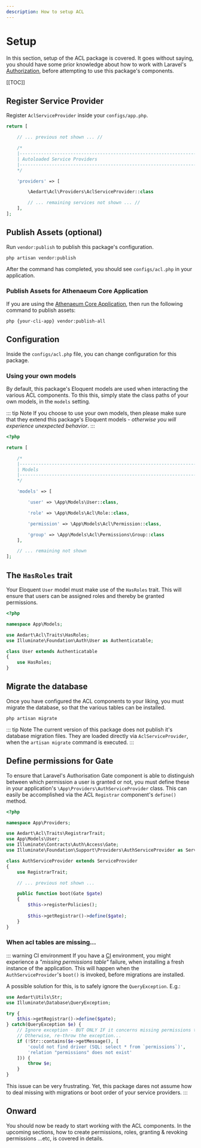 ```yaml
---
description: How to setup ACL
---
```


# Setup

In this section, setup of the ACL package is covered. It goes without saying, you should have some prior knowledge about how to work with Laravel's [Authorization](https://laravel.com/docs/8.x/authorization), before attempting to use this package's components.

[[TOC]]

## Register Service Provider

Register `AclServiceProvider` inside your `configs/app.php`. 

```php
return [

    // ... previous not shown ... //

    /*
    |--------------------------------------------------------------------------
    | Autoloaded Service Providers
    |--------------------------------------------------------------------------
    */

    'providers' => [

        \Aedart\Acl\Providers\AclServiceProvider::class

        // ... remaining services not shown ... //
    ],
];
```

## Publish Assets (optional)

Run `vendor:publish` to publish this package's configuration.

```shell
php artisan vendor:publish
```

After the command has completed, you should see `configs/acl.php` in your application.

### Publish Assets for Athenaeum Core Application

If you are using the [Athenaeum Core Application](../../core), then run the following command to publish assets:

```shell
php {your-cli-app} vendor:publish-all
```

## Configuration

Inside the `configs/acl.php` file, you can change configuration for this package.

### Using your own models

By default, this package's Eloquent models are used when interacting the various ACL components. To this this, simply state the class paths of your own models, in the `models` setting.

::: tip Note
If you choose to use your own models, then please make sure that they extend this package's Eloquent models - _otherwise you will experience unexpected behavior_.
:::

```php
<?php

return [

    /*
    |--------------------------------------------------------------------------
    | Models
    |--------------------------------------------------------------------------
    */

    'models' => [

        'user' => \App\Models\User::class,

        'role' => \App\Models\Acl\Role::class,

        'permission' => \App\Models\Acl\Permission::class,

        'group' => \App\Models\Acl\Permissions\Group::class
    ],

    // ... remaining not shown
];
```

## The `HasRoles` trait

Your Eloquent `User` model must make use of the `HasRoles` trait. This will ensure that users can be assigned roles and thereby be granted permissions.

```php
<?php

namespace App\Models;

use Aedart\Acl\Traits\HasRoles;
use Illuminate\Foundation\Auth\User as Authenticatable;

class User extends Authenticatable
{
    use HasRoles;
}

```

## Migrate the database

Once you have configured the ACL components to your liking, you must migrate the database, so that the various tables can be installed.

```shell
php artisan migrate
```

::: tip Note
The current version of this package does not publish it's database migration files. They are loaded directly via `AclServiceProvider`, when the `artisan migrate` command is executed.
:::

## Define permissions for Gate

To ensure that Laravel's Authorisation Gate component is able to distinguish between which permission a user is granted or not, you must define these in your application's `\App\Providers\AuthServiceProvider` class.
This can easily be accomplished via the ACL `Registrar` component's `define()` method.

```php
<?php

namespace App\Providers;

use Aedart\Acl\Traits\RegistrarTrait;
use App\Models\User;
use Illuminate\Contracts\Auth\Access\Gate;
use Illuminate\Foundation\Support\Providers\AuthServiceProvider as ServiceProvider;

class AuthServiceProvider extends ServiceProvider
{
    use RegistrarTrait;

    // ... previous not shown ...

    public function boot(Gate $gate)
    {
        $this->registerPolicies();
        
        $this->getRegistrar()->define($gate);
    }
}
```

### When acl tables are missing...

::: warning CI environment
If you have a [CI](https://en.wikipedia.org/wiki/Continuous_integration) environment, you might experience a _"missing permissions table"_ failure, when installing a fresh instance of the application.
This will happen when the `AuthServiceProvider`'s `boot()` is invoked, before migrations are installed.

A possible solution for this, is to safely ignore the `QueryException`. E.g.:

```php
use Aedart\Utils\Str;
use Illuminate\Database\QueryException;

try {
    $this->getRegistrar()->define($gate);
} catch(QueryException $e) {
    // Ignore exception - BUT ONLY IF it concerns missing permissions table!
    // Otherwise, re-throw the exception...
    if (!Str::contains($e->getMessage(), [
        'could not find driver (SQL: select * from `permissions`)',
        'relation "permissions" does not exist'
    ])) {
        throw $e;
    }
}
```

This issue can be very frustrating. Yet, this package dares not assume how to deal missing with migrations or boot order of your service providers.
:::

## Onward

You should now be ready to start working with the ACL components. In the upcoming sections, how to create permissions, roles, granting & revoking permissions ...etc, is covered in details. 
